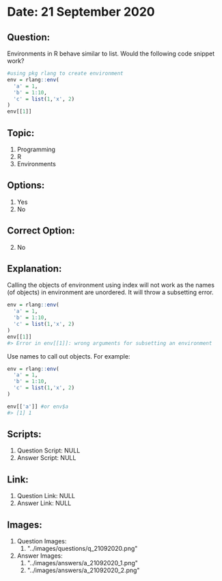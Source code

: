 # Date: 21 September 2020

## Question:
Environments in R behave similar to list. Would the following code snippet work?

```r
#using pkg rlang to create environment
env = rlang::env(
  'a' = 1,
  'b' = 1:10,
  'c' = list(1,'x', 2)
)
env[[1]]
```
## Topic:
1. Programming
2. R
3. Environments

## Options:
1. Yes
2. No

## Correct Option:
2. No

## Explanation:
Calling the objects of environment using index will not work as the names (of objects) in 
environment are unordered. It will throw a subsetting error.

```r
env = rlang::env(
  'a' = 1,
  'b' = 1:10,
  'c' = list(1,'x', 2)
)
env[[1]]
#> Error in env[[1]]: wrong arguments for subsetting an environment
```
Use names to call out objects. For example:
```r
env = rlang::env(
  'a' = 1,
  'b' = 1:10,
  'c' = list(1,'x', 2)
)

env[['a']] #or env$a
#> [1] 1
```
## Scripts:
1. Question Script: NULL
2. Answer Script: NULL

## Link:
1. Question Link: NULL
2. Answer Link: NULL

## Images:
1. Question Images:
   1. "../images/questions/q_21092020.png"
2. Answer Images:
   1. "../images/answers/a_21092020_1.png"
   2. "../images/answers/a_21092020_2.png" 

